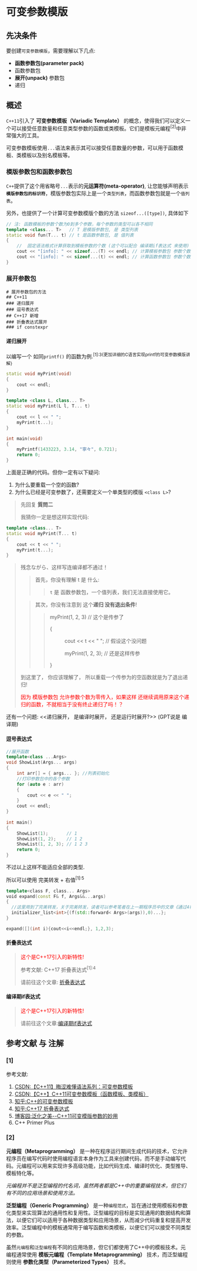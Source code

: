 # 可变参数模版
## 先决条件
要创建`可变参数模版`，需要理解以下几点:

- **函数参数包(parameter pack)**
- 函数参数包
- **展开(unpack)** 参数包
- 递归

## 概述
`C++11`引入了 **可变参数模板（Variadic Template）** 的概念，使得我们可以定义一个可以接受任意数量和任意类型参数的函数或类模板。它们是模板元编程<sup>[2]</sup>中非常强大的工具。

可变参数模板使用`...`语法来表示其可以接受任意数量的参数，可以用于函数模板、类模板以及别名模板等。

### 模版参数包和函数参数包
`C++`提供了这个用省略号`...`表示的**元运算符(meta-operator)**, 让您能够声明表示 **`模版参数包的标识符`**，模版参数包实际上是一个`类型列表`，而函数参数包就是一个`值列表`。

另外，也提供了一个计算可变参数模版个数的方法 `sizeof...([type])`, 具体如下

```C++
// 注: 函数模板的参数个数为0到多个参数，每个参数的类型可以各不相同
template <class... T>   // T 是模版参数包, 是 类型列表
static void fun(T... t) // t 是函数参数包, 是 值列表
{
	//  固定语法格式计算获取到模板参数的个数 (这个可以配合 编译期if表达式 来使用)
	cout << "[info]: " << sizeof...(T) << endl; // 计算模板参数包 参数个数
	cout << "[info]: " << sizeof...(t) << endl; // 计算函数参数包 参数个数
}
```

### 展开参数包
```markmap ##h180##
# 展开参数包的方法
## C++11
### 递归展开
### 逗号表达式
## C++17 新增
### 折叠表达式展开
### if constexpr
```

#### 递归展开

以编写一个 如同`printf()` 的函数为例.<sup>[1]:3{更加详细的C语言实现printf的可变参数模版讲解}</sup>

```C++
static void myPrint(void)
{
	cout << endl;
}

template <class L, class... T>
static void myPrint(L l, T... t)
{
	cout << l << " ";
	myPrint(t...);
}

int main(void)
{
	myPrintf(1433223, 3.14, "寧々", 0.721);
	return 0;
}
```

上面是正确的代码。但你一定有以下疑问:

1. 为什么要重载一个空的函数?
2. 为什么已经是可变参数了，还需要定义一个单类型的模版 `<class L>`?

> 先回复 **質問二**
> 
> 我猜你一定是想这样实现代码:
>
```C++
template <class... T>
static void myPrint(T... t)
{
	cout << t << " ";
	myPrint(t...);
}
```

<style>
  .tab {
    display: inline-block;
    width: 40px; /* 设置 tab 宽度 */
  }
</style>

> 残念ながら、这样写连编译都不通过！
> > 首先，你没有理解 t 是 什么:
> > > `t` 是 函数参数包，一个值列表，我们无法直接使用它。
>
> > 其次，你没有注意到 这个**递归 没有退出条件**!
> > > myPrint(1, 2, 3) // 这个是传参了
> > > 
> > > {
> > > 
> > > <span class="tab"></span>cout << t << " "; // 假设这个没问题
> > > 
> > > <span class="tab"></span>myPrint(1, 2, 3); // 还是这样传参
> > > 
> > > }
>
> 到这里了， 你应该理解了， 所以重载一个传参为的空函数就是为了退出递归!
>
> <span style="color:red">因为 模版参数包 允许参数个数为零传入，如果这样 还继续调用原来这个递归的函数，不就相当于没有终止递归了吗！？</span>

还有一个问题: <<递归展开， 是编译时展开， 还是运行时展开?>> (GPT说是 编译期)

#### 逗号表达式

```C++
//展开函数
template<class ...Args>
void ShowList(Args... args)
{
	int arr[] = { args... }; //列表初始化
	//打印参数包中的各个参数
	for (auto e : arr)
	{
		cout << e << " ";
	}
	cout << endl;
}
 
int main()
{
	ShowList(1);       // 1
	ShowList(1, 2);    // 1 2
	ShowList(1, 2, 3); // 1 2 3
	return 0;
}
```
不过以上这样不能适应全部的类型.

所以可以使用 完美转发 + 右值<sup>[1]:5</sup>

```C++
template<class F, class... Args>
void expand(const F& f, Args&&...args) 
{
  //这里用到了完美转发，关于完美转发，读者可以参考笔者在上一期程序员中的文章《通过4行代码看右值引用》(^[1]:5)
  initializer_list<int>{(f(std::forward< Args>(args)),0)...};
}

expand([](int i){cout<<i<<endl;}, 1,2,3);
```


#### 折叠表达式
> <span style="color:red">这个是C++17引入的新特性!</span>
>
> 参考文献: C++17 折叠表达式<sup>[1]:4</sup>
>
> 请前往这个文章: [折叠表达式](../012-折叠表达式/index.md)

#### 编译期if表达式
> <span style="color:red">这个是C++17引入的新特性!</span>
>
> 请前往这个文章:[编译期if表达式](../013-编译期if表达式/index.md)

## 参考文献 与 注解
### [1]
参考文献:

1. [CSDN:【C++11】晦涩难懂语法系列：可变参数模板](https://blog.csdn.net/m0_64280701/article/details/130241336)
2. [CSDN:【C++】C++11可变参数模板（函数模板、类模板）](https://blog.csdn.net/qq_38410730/article/details/105247065)
3. [知乎:C++的可变参数模板](https://zhuanlan.zhihu.com/p/104450480)
4. [知乎:C++17 折叠表达式](https://zhuanlan.zhihu.com/p/625884960)
5. [博客园:泛化之美--C++11可变模版参数的妙用](https://www.cnblogs.com/qicosmos/p/4325949.html)
6. C++ Primer Plus

### [2]

**元编程（Metaprogramming）** 是一种在程序运行期间生成代码的技术，它允许程序员在编写代码时使用编程语言本身作为工具来创建代码，而不是手动编写代码。元编程可以用来实现许多高级功能，比如代码生成、编译时优化、类型推导、模板特化等。

*元编程并不是泛型编程的代名词，虽然两者都是C++中的重要编程技术，但它们有不同的应用场景和使用方法。*

**泛型编程（Generic Programming）** 是一种`编程范式`，旨在通过使用模板和参数化类型来实现算法的通用性和复用性。泛型编程的目标是实现通用的数据结构和算法，以便它们可以适用于各种数据类型和应用场景，从而减少代码重复和提高开发效率。泛型编程中的模板通常用于编写函数和类模板，以便它们可以接受不同类型的参数。

虽然`元编程`和`泛型编程`有不同的应用场景，但它们都使用了C++中的模板技术。元编程通常使用 **模板元编程（Template Metaprogramming）** 技术，而泛型编程则使用 **参数化类型（Parameterized Types）** 技术。